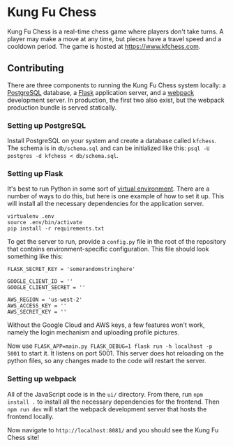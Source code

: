 # Kung Fu Chess

Kung Fu Chess is a real-time chess game where players don't take turns. A player may make a move at any time, but pieces have a travel speed and a cooldown period. The game is hosted at https://www.kfchess.com.

## Contributing

There are three components to running the Kung Fu Chess system locally: a [PostgreSQL](https://www.postgresql.org/) database, a [Flask](http://flask.pocoo.org/) application server, and a [webpack](https://webpack.js.org/) development server. In production, the first two also exist, but the webpack production bundle is served statically.

### Setting up PostgreSQL

Install PostgreSQL on your system and create a database called `kfchess`. The schema is in `db/schema.sql` and can be initialized like this: `psql -U postgres -d kfchess < db/schema.sql`.

### Setting up Flask

It's best to run Python in some sort of [virtual environment](http://docs.python-guide.org/en/latest/dev/virtualenvs/). There are a number of ways to do this, but here is one example of how to set it up. This will install all the necessary dependencies for the application server.

```
virtualenv .env
source .env/bin/activate
pip install -r requirements.txt
```

To get the server to run, provide a `config.py` file in the root of the repository that contains environment-specific configuration. This file should look something like this:

```
FLASK_SECRET_KEY = 'somerandomstringhere'

GOOGLE_CLIENT_ID = ''
GOOGLE_CLIENT_SECRET = ''

AWS_REGION = 'us-west-2'
AWS_ACCESS_KEY = ''
AWS_SECRET_KEY = ''
```

Without the Google Cloud and AWS keys, a few features won't work, namely the login mechanism and uploading profile pictures.

Now use `FLASK_APP=main.py FLASK_DEBUG=1 flask run -h localhost -p 5001` to start it. It listens on port 5001. This server does hot reloading on the python files, so any changes made to the code will restart the server.

### Setting up webpack

All of the JavaScript code is in the `ui/` directory. From there, run `npm install .` to install all the necessary dependencies for the frontend. Then `npm run dev` will start the webpack development server that hosts the frontend locally.

Now navigate to `http://localhost:8081/` and you should see the Kung Fu Chess site!
